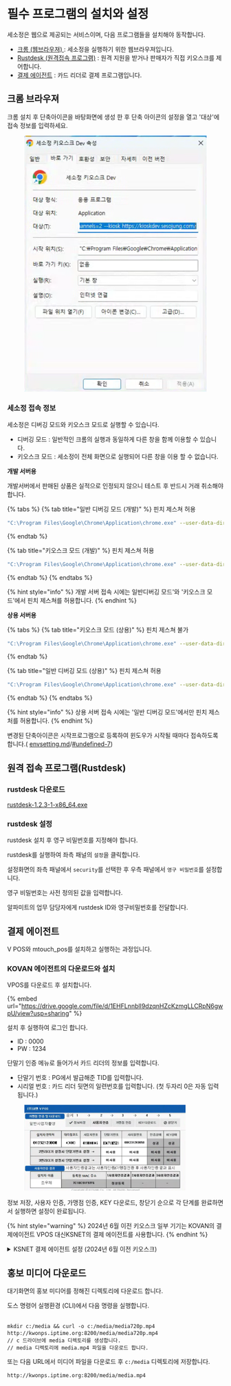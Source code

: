 # 필수 프로그램의 설치와 설정

세소정은 웹으로 제공되는 서비스이며, 다음 프로그램들을 설치해야 동작합니다.

* [크롬 (웹브라우져) ](./#undefined): 세소정을 실행하기 위한 웹브라우져입니다.
* [Rustdesk (원격접속 프로그램)](./#rustdesk) : 원격 지원을 받거나 판매자가 직접 키오스크를 제어합니다.
* [결제 에이전트](./#undefined-8) : 카드 리더로 결제 프로그램입니다.

## 크롬 브라우져

크롬 설치 후 단축아이콘을 바탕화면에 생성 한 후 단축 아이콘의 설정을 열고 '대상'에 접속 정보를 입력하세요.

<figure><img src=".gitbook/assets/image.png" alt=""><figcaption></figcaption></figure>

### 세소정 접속 정보

세소정은 디버깅 모드와 키오스크 모드로 실행할 수 있습니다.

* 디버깅 모드 : 일반적인 크롬의 실행과 동일하게 다른 창을 함께 이용할 수 있습니다.
* 키오스크 모드 : 세소정이 전체 화면으로 실행되어 다른 창을 이용  할 수 없습니다.

**개발 서버용**

개발서버에서 판매된 상품은 실적으로 인정되지 않으니 테스트 후 반드시 거래 취소해야 합니다.

{% tabs %}
{% tab title="일반 디버깅 모드 (개발)" %}
핀치 제스쳐 허용

```bash
"C:\Program Files\Google\Chrome\Application\chrome.exe" --user-data-dir="C:\sesojung-dev-normal" --disable-web-security --disable-notifications --enable-logging --log-level=1 https://kioskdev.sesojung.com/
```
{% endtab %}

{% tab title="키오스크 모드 (개발)" %}
핀치 제스쳐 허용

```bash
"C:\Program Files\Google\Chrome\Application\chrome.exe" --user-data-dir="C:\sesojung-dev-kiosk" --disable-web-security --disable-notifications --kiosk --enable-logging --log-level=1 https://kioskdev.sesojung.com/"
```
{% endtab %}
{% endtabs %}

{% hint style="info" %}
개발 서버 접속 시에는 일반디버깅  모드'와 '키오스크 모드'에서 핀치 제스쳐를 허용합니다.
{% endhint %}

**상용 서버용**

{% tabs %}
{% tab title="키오스크 모드 (상용)" %}
핀치 제스쳐 불가

```sh
"C:\Program Files\Google\Chrome\Application\chrome.exe" --user-data-dir="C:\sesojung-prod-kiosk" --disable-web-security --disable-notifications --disable-pinch --kiosk --enable-logging --log-level=1 https://ki.sesojung.com/"
```
{% endtab %}

{% tab title="일반 디버깅 모드 (상용)" %}
핀치 제스쳐 허용

```bash
"C:\Program Files\Google\Chrome\Application\chrome.exe" --user-data-dir="C:\chrome-prod-normal" --disable-web-security --disable-notifications --enable-logging --log-level=1 https://ki.sesojung.com/"
```
{% endtab %}
{% endtabs %}

{% hint style="info" %}
상용 서버 접속 시에는 '일반 디버깅 모드'에서만 핀치 제스처를 허용합니다.
{% endhint %}

변경된 단축아이콘은 시작프로그램으로 등록하여 윈도우가 시작될 때마다 접속하도록 합니다.( [envsetting.md](initialize/envsetting.md "mention")/[#undefined-7](initialize/envsetting.md#undefined-7 "mention"))



## 원격  접속 프로그램(Rustdesk)

### rustdesk 다운로드

[rustdesk-1.2.3-1-x86\_64.exe](https://github.com/rustdesk/rustdesk/releases/download/1.2.3-1/rustdesk-1.2.3-1-x86_64.exe)

### rustdesk 설정

rustdesk 설치 후 영구 비밀번호를 지정해야 합니다.

rustdesk를 실행하여 좌측 패널의 `설정`을 클릭합니다.

설정화면의 좌측 패널에서 `security`를 선택한 후 우측 패널에서 `영구 비밀번호`를 설정합니다.

영구 비밀번호는 사전 정의된 값을 입력합니다.

알파미트의 업무 담당자에게 rustdesk ID와 영구비밀번호를 전달합니다.



## 결제 에이전트

V POS와 mtouch\_pos를 설치하고 실행하는 과정입니다.

### KOVAN 에이전트의 다운로드와 설치

VPOS를 다운로드 후 설치합니다.

{% embed url="https://drive.google.com/file/d/1EHFLnnblI9dzqnHZcKzmgLLCRpN6gwpU/view?usp=sharing" %}

설치 후 실행하여 로그인 합니다.

* ID : 0000
* PW : 1234

단말기 인증 메뉴로 들어가서 카드 리더의 정보를  입력합니다.

* 단말기 번호 : PG에서 발급해준 TID를 입력합니다.
* 시리얼 번호 : 카드 리더 뒷면의 일련번호를 입력합니다. (첫 두자리 0은 자동 입력됩니다.)

<figure><img src=".gitbook/assets/image (1).png" alt="" width="375"><figcaption></figcaption></figure>

정보 저장, 사용자 인증, 가맹점 인증, KEY 다운로드, 창닫기 순으로 각 단계를 완료하면서 실행하면 설정이 완료됩니다.

{% hint style="warning" %}
2024년 6월 이전 키오스크 일부 기기는 KOVAN의 결제에이전트 VPOS 대신KSNET의 결제 에이전트를 사용합니다.
{% endhint %}

<details>

<summary>KSNET 결제 에이전트 설정 (2024년 6월 이전 키오스크)</summary>

다음   내용은 2024년인10월기준하여 인천 축협의 일부 기기만 해당합니다.

KSNET 결제 에이전트는 KOVAN V POS와 호환되지 않습니다.

### KSNET 에이전트

[#ksnet](./#ksnet "mention")를 다운로드하여  설치하고 실행하세요.

에이전트 실행 후 다음과 같이 설정합니다.

1. 실행하여 "1. 암호화 리더기"의 `'자동 검색'` 클릭합니다.
2. 포트가 정상적으로 잡히면 `'테스트'`하여 무결성 을 점검합니다.
3. 상기 1\~2번이 모두 완료되면 하단의 `'서비스 시작'`을 클릭하여 에이전트 실행을 완료합니다.

<img src=".gitbook/assets/image (4).png" alt="" data-size="original">

실행  중인 KSCAT은 화면 하단의 작업표시줄에서 클릭하여다시 열 수 있습니다.



### mTouch 결제 에이전트

[#mtouch](./#mtouch "mention")를    다운로드하세요.

실행 파일을 더블클릭하여 실행하면 창을 최소화 또는 창닫기를 하여도 실행됩니다.

mTouch 결제 에이전트는 설정 과정이 없습니다.

</details>



## 홍보 미디어 다운로드

대기화면의 홍보 미디어를 정해진 디렉토리에 다운로드 합니다.

도스 명령어 실행환경 (CLI)에서 다음 명령을 실행합니다.

```shell

mkdir c:/media && curl -o c:/media/media720p.mp4 http://kwonps.iptime.org:8200/media/media720p.mp4
// c 드라이브에 media 디렉토리를 생성합니다.
// media 디렉토리에 media.mp4 파일을 다운로드 합니다.
```

또는 다음 URL에서 미디어 파일을 다운로드 후 `c:/media` 디렉토리에 저장합니다.

```url
http://kwonps.iptime.org:8200/media/media.mp4
```
